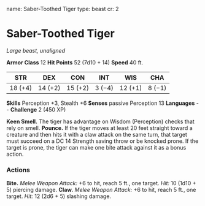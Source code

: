 name: Saber-Toothed Tiger
type: beast
cr: 2

# Saber-Toothed Tiger
_Large beast, unaligned_

**Armor Class** 12
**Hit Points** 52 (7d10 + 14)
**Speed** 40 ft.

| STR     | DEX     | CON     | INT     | WIS     | CHA     |
|---------|---------|---------|---------|---------|---------|
| 18 (+4) | 14 (+2) | 15 (+2) | 3 (−4)  | 12 (+1) | 8 (−1)  |

**Skills** Perception +3, Stealth +6
**Senses** passive Perception 13
**Languages** --
**Challenge** 2 (450 XP)

**Keen Smell.** The tiger has advantage on Wisdom (Perception) checks that rely on smell.
**Pounce.** If the tiger moves at least 20 feet straight toward a creature and then hits it with a claw attack on the same turn, that target must succeed on a DC 14 Strength saving throw or be knocked prone. If the target is prone, the tiger can make one bite attack against it as a bonus action.

### Actions
**Bite.** _Melee Weapon Attack:_ +6 to hit, reach 5 ft., one target. _Hit:_ 10 (1d10 + 5) piercing damage.
**Claw.** _Melee Weapon Attack:_ +6 to hit, reach 5 ft., one target. _Hit:_ 12 (2d6 + 5) slashing damage.
